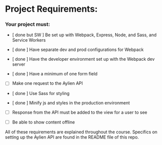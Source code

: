 # Project Requirements:

### Your project must:

- [ done but SW ] Be set up with Webpack, Express, Node, and Sass, and Service Workers

- [ done ] Have separate dev and prod configurations for Webpack

- [ done ] Have the developer environment set up with the Webpack dev server

- [ done ] Have a minimum of one form field

- [ ] Make one request to the Aylien API

- [ done ] Use Sass for styling

- [ done ] Minify js and styles in the production environment

- [ ] Response from the API must be added to the view for a user to see 

- [ ] Be able to show content offline

All of these requirements are explained throughout the course. Specifics on setting up the Aylien API are found in the README file of this repo.

